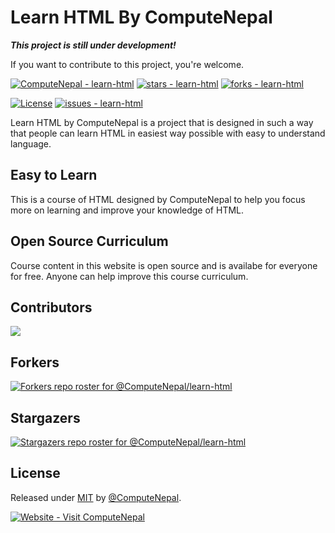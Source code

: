 # Learn HTML By ComputeNepal 

***This project is still under development!***

If you want to contribute to this project, you're welcome.

[![ComputeNepal - learn-html](https://img.shields.io/static/v1?label=ComputeNepal&message=learn-html&color=blue&logo=github)](https://github.com/ComputeNepal/learn-html "Go to GitHub repo")
[![stars - learn-html](https://img.shields.io/github/stars/ComputeNepal/learn-html?style=social)](https://github.com/ComputeNepal/learn-html)
[![forks - learn-html](https://img.shields.io/github/forks/ComputeNepal/learn-html?style=social)](https://github.com/ComputeNepal/learn-html)

[![License](https://img.shields.io/badge/License-MIT-blue)](#license)
[![issues - learn-html](https://img.shields.io/github/issues/ComputeNepal/learn-html)](https://github.com/ComputeNepal/learn-html/issues)

Learn HTML by ComputeNepal is a project that is designed in such a way that people can learn HTML in easiest way possible with easy to understand language.

## Easy to Learn 

This is a course of HTML designed by ComputeNepal to help you focus more on learning and improve your knowledge of HTML.

## Open Source Curriculum 

Course content in this website is open source and is availabe for everyone for free. Anyone can help improve this course curriculum.

<!-- Add new codes before this comment -->

## Contributors

<a href="https://github.com/ComputeNepal/learn-html/graphs/contributors">
  <img src="https://contrib.rocks/image?repo=ComputeNepal/learn-html" />
</a>

## Forkers

[![Forkers repo roster for @ComputeNepal/learn-html](https://reporoster.com/forks/ComputeNepal/learn-html)](https://github.com/ComputeNepal/learn-html/network/members)

## Stargazers

[![Stargazers repo roster for @ComputeNepal/learn-html](https://reporoster.com/stars/ComputeNepal/learn-html)](https://github.com/ComputeNepal/learn-html/stargazers)

## License

Released under [MIT](/LICENSE) by [@ComputeNepal](https://github.com/ComputeNepal).

[![Website - Visit ComputeNepal](https://img.shields.io/static/v1?label=Website&message=Visit+ComputeNepal&color=2ea44f&logo=RSS)](https://computenepal.com)

